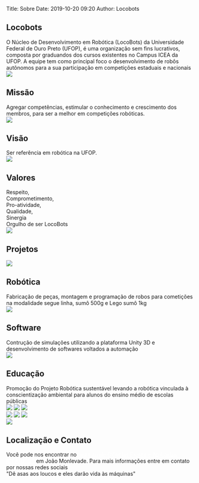Title: Sobre
Date: 2019-10-20 09:20
Author: Locobots

<div class="backgroud">
    <section class = "card_view ">
        <div class = "cartao_sobre">
            <div class="texto">
                <h2>Locobots</h2>
                O Núcleo de Desenvolvimento em Robótica (LocoBots) da Universidade Federal de Ouro Preto (UFOP), é uma organização sem fins lucrativos, composta por graduandos dos cursos existentes no Campus ICEA da UFOP. A equipe tem como principal foco o desenvolvimento de robôs autônomos para a sua participação em competições estaduais e nacionais
            </div>
        </div>
    </section>
    <section class = "card_view" >
        <div class="cartao_sobre bg-color">
            <img class="imagem icon" src = '../images/sobre/forma.png'>
            <div class="texto">
                <h2>Missão</h2>
                Agregar competências, estimular o conhecimento e crescimento dos membros, para ser a melhor em competições robóticas.
            </div>
        </div>
        <div class="cartao_sobre">
            <img class="imagem icon" src = '../images/sobre/alvo.png'>
            <div class="texto">
                <h2>Visão</h2>
                Ser referência em robótica na UFOP.
            </div>
        </div>
        <div class="cartao_sobre bg-color">
            <img class="imagem icon" src = '../images/sobre/valores.png'>
            <div class="texto">
                <h2>Valores</h2>
                    Respeito,<br>
                    Comprometimento,<br>
                    Pro-atividade, <br>
                    Qualidade, <br>
                    Sinergia <br>
                    Orgulho de ser LocoBots
            </div>
        </div>
    </section>
    <section class="card_view">
        <div class="cartao_sobre">
            <img class="imagem icon" src = '../images/sobre/robo.png'>
            <div class="texto" style = "flex: 1">
                <h2>Projetos</h2>
            </div>
            <div class="card_view">
                <div class="cartao_sobre">
                    <img class="imagem icon" src = '../images/sobre/robotica.png'>
                    <div class="texto">
                        <h2>Robótica</h2>
                            Fabricação de peças, montagem e programação de robos para cometições na modalidade segue linha, sumô 500g e Lego sumô 1kg
                    </div>
                </div>
                <div class="cartao_sobre bg-color">
                    <img class="imagem icon" src = '../images/sobre/software.png'>
                    <div class="texto">
                        <h2>Software</h2>
                            Contrução de simulações utilizando a plataforma Unity 3D e desenvolvimento de softwares voltados a automação
                    </div>
                </div>
                <div class="cartao_sobre">
                    <img class="imagem icon" src = '../images/sobre/educacional.png'>
                    <div class="texto">
                        <h2>Educação</h2>
                            Promoção do Projeto Robótica sustentável levando a robótica vinculada à conscientização ambiental para alunos do ensino médio de escolas públicas
                    </div>
                </div>
            </div>
        </div>  
    </section>
    <section class="cartao_sobre">
        <div class = "card_view">
            <img class="imagem slide" src = '../images/ext01.jpg'>
            <img class="imagem slide" src = '../images/proativa.png' >
            <img class="imagem slide" src = '../images/rubinho.jpg' >
        </div>
        <div class = "card_view">
            <img class="imagem slide" src = '../images/segueLinha.jpg'>
            <img class="imagem slide" src = '../images/sumo.jpg'>
            <img class="imagem slide" src = '../images/lego.jpg'>
        </div>
    </section>
    <section class="card_view">
        <div class="cartao_sobre bg-color">
            <img class="imagem icon" src = '../images/sobre/localizacao.png'>
            <div class="texto">
                <h2>Localização e Contato</h2>
                Você pode nos encontrar no <a style="color: white" href="https://www.google.com/maps/place/Instituto+de+Ci%C3%AAncias+Exatas+e+Aplicadas+-+ICEA%2FUFOP/@-19.8361918,-43.1677057,15z/data=!4m2!3m1!1s0x0:0x55a7ef3c198b9753?sa=X&ved=2ahUKEwjj8eCZvunnAhWME7kGHTtfB3sQ_BIwC3oECA8QCw">Instituto de Ciências Exatas e Aplicadas - ICEA/UFOP</a> em João Monlevade. Para mais informações entre em contato por nossas redes sociais
            </div>
        </div>
    </section>
</div>
<div style="position:relative;">
    <section class="bg-paralax" style = "background-image:url('../images/equipe/equipe.jpg');">
    </section>
    <div class="lema">"Dê asas aos loucos e eles darão vida às máquinas"</div>
</div>

